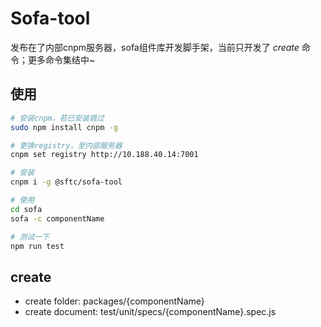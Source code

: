# Sofa-tool

发布在了内部cnpm服务器，sofa组件库开发脚手架，当前只开发了 *create* 命令；更多命令集结中~

## 使用

```sh
# 安装cnpm，若已安装跳过
sudo npm install cnpm -g

# 更换registry，至内部服务器
cnpm set registry http://10.188.40.14:7001

# 安装
cnpm i -g @sftc/sofa-tool

# 使用
cd sofa
sofa -c componentName

# 测试一下
npm run test

```

## create

* create folder: packages/{componentName}
* create document: test/unit/specs/{componentName}.spec.js
